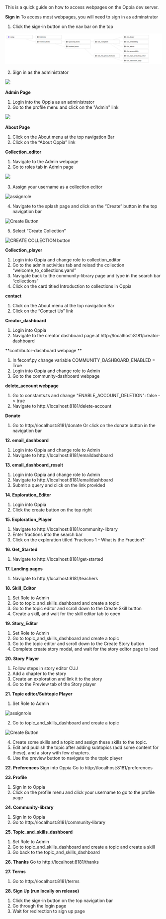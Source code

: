 This is a quick guide on how to access webpages on the Oppia dev server.

**Sign in**
To access most webpages, you will need to sign in as adminstrator
1. Click the sign-in button on the nav bar on the top

![](images/circleCIWorkflow.png)

2. Sign in as the administrator

![](https://user-images.githubusercontent.com/16653571/41500954-e88a0262-71b8-11e8-9cac-456fb46782c1.png)

**Admin Page**
1. Login into the Oppia as an administrator
2. Go to the profile menu and click on the "Admin" link

![](https://user-images.githubusercontent.com/16653571/41501009-e04e9a76-71b9-11e8-958e-985f5bc7122a.png)

**About Page**
1. Click on the About menu at the top navigation Bar
2. Click on the “About Oppia” link

**Collection_editor**
1. Navigate to the Admin webpage
2. Go to roles tab in Admin page

![](https://user-images.githubusercontent.com/16653571/41501684-a543b22e-71c6-11e8-883c-cec35e32535e.png)

3. Assign your username as a collection editor


![assignrole](https://user-images.githubusercontent.com/16653571/41503346-ff754c9e-71ee-11e8-9b72-9e16dae46418.png)


4. Navigate to the splash page and click on the “Create” button in the top navigation bar

![Create Button](https://user-images.githubusercontent.com/16653571/41504441-a7f60512-720c-11e8-85c2-8fee5f55a42c.png)

5. Select “Create Collection”

![CREATE COLLECTION button](https://user-images.githubusercontent.com/16653571/41504483-d946fd3c-720d-11e8-997d-943cd8703e57.png)

**Collection_player**
1. Login into Oppia and change role to collection_editor
2. Go to the admin activities tab and reload the collection “welcome_to_collections.yaml”
3. Navigate back to the community-library page and type in the search bar “collections”
4. Click on the card titled Introduction to collections in Oppia

**contact**
1. Click on the About menu at the top navigation Bar
2. Click on the “Contact Us” link

**Creator_dashboard**
1. Login into Oppia
2. Navigate to the creator dashboard page at http://localhost:8181/creator-dashboard

**contributor-dashboard webpage **
1. In feconf.py change variable  COMMUNITY_DASHBOARD_ENABLED = True
2. Login into Oppia and change role to Admin
3. Go to the community-dashboard webpage

**delete_account webpage**
1. Go to constants.ts and change "ENABLE_ACCOUNT_DELETION": false -> true
2. Navigate to http://localhost:8181/delete-account

**Donate**
1. Go to http://localhost:8181/donate
Or click on the donate button in the navigation bar

**12. email_dashboard**
1. Login into Oppia and change role to Admin
2. Navigate to http://localhost:8181/emaildashboard

**13. email_dashboard_result**
1. Login into Oppia and change role to Admin
2. Navigate to http://localhost:8181/emaildashboard
3. Submit a query and click on the link provided

**14. Exploration_Editor**
1. Login into Oppia
2. Click the create button on the top right

**15. Exploration_Player**
1. Navigate to
http://localhost:8181/community-library
2. Enter fractions into the search bar
3. Click on the exploration titled ‘Fractions 1 - What is the Fraction?’

**16. Get_Started**
1. Navigate to http://localhost:8181/get-started

**17. Landing pages**
1. Navigate to http://localhost:8181/teachers

**18. Skill_Editor**

1. Set Role to Admin 
2. Go to topic_and_skills_dashboard and create a topic
3. Go to the topic editor and scroll down to the Create Skill button
4. Create a skill, and wait for the skill editor tab to open

**19. Story_Editor**
1. Set Role to Admin 
2. Go to topic_and_skills_dashboard and create a topic
3. Go to the topic editor and scroll down to the Create Story button
4. Complete create story modal, and wait for the story editor page to load

**20. Story Player**
1. Follow steps in story editor CUJ
2. Add a chapter to the story 
3. Create an exploration and link it to the story
4. Go to the Preview tab of the Story player

**21. Topic editor/Subtopic Player**
1. Set Role to Admin 

![assignrole](https://user-images.githubusercontent.com/30312043/78745056-b8b70b80-7980-11ea-942a-b2aab314c201.png)

2. Go to topic_and_skills_dashboard and create a topic

![Create Button](https://user-images.githubusercontent.com/30312043/78745178-06cc0f00-7981-11ea-9eca-f4495e05b0e4.png)


4. Create some skills and a topic and assign these skills to the topic.
5. Edit and publish the topic after adding subtopics (add some content for these), and a story with few chapters.
6. Use the preview button to navigate to the topic player

**22. Preferences**
Sign into Oppia
Go to http://localhost:8181/preferences

**23. Profile**
1. Sign in to Oppia
2. Click on the profile menu and click your username to go to the profile page

**24. Community-library**
1. Sign in to Oppia
2. Go to http://localhost:8181/community-library


**25. Topic_and_skills_dashboard**
1. Set Role to Admin 
2. Go to topic_and_skills_dashboard and create a topic and create a skill
3. Go back to the topic_and_skills_dashboard

**26. Thanks**
Go to http://localhost:8181/thanks

**27. Terms**
1. Go to http://localhost:8181/terms

**28. Sign Up (run locally on release)**
1. Click the sign-in button on the top navigation bar
2. Go through the login page
3. Wait for redirection to sign up page


